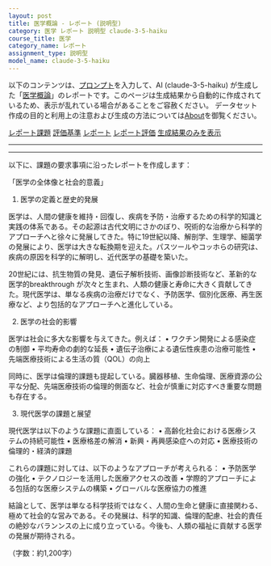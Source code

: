 ```yaml
---
layout: post
title: 医学概論 - レポート (説明型)
category: 医学 レポート 説明型 claude-3-5-haiku
course_title: 医学
category_name: レポート
assignment_type: 説明型
model_name: claude-3-5-haiku
---
```


以下のコンテンツは、[プロンプト](http://127.0.0.1:8000/generated/医学/claude-3-5-haiku/prompt_レポート-説明型.md)を入力して、AI (claude-3-5-haiku) が生成した「[医学概論](/contents/医学/)」のレポートです。このページは生成結果から自動的に作成されているため、表示が乱れている場合があることをご容赦ください。
データセット作成の目的と利用上の注意および生成の方法については[About](/About)を御覧ください。

[レポート課題](../レポート課題-説明型)
[評価基準](../評価基準-説明型)
[レポート](../レポート-説明型)
[レポート評価](../レポート評価-説明型)
[生成結果のみを表示](http://127.0.0.1:8000/generated/医学/claude-3-5-haiku/レポート-説明型.md)
  

***
***
  
以下に、課題の要求事項に沿ったレポートを作成します：

「医学の全体像と社会的意義」

1. 医学の定義と歴史的発展

医学は、人間の健康を維持・回復し、疾病を予防・治療するための科学的知識と実践の体系である。その起源は古代文明にさかのぼり、呪術的な治療から科学的アプローチへと徐々に発展してきた。特に19世紀以降、解剖学、生理学、細菌学の発展により、医学は大きな転換期を迎えた。パスツールやコッホらの研究は、疾病の原因を科学的に解明し、近代医学の基礎を築いた。

20世紀には、抗生物質の発見、遺伝子解析技術、画像診断技術など、革新的な医学的breakthrough が次々と生まれ、人類の健康と寿命に大きく貢献してきた。現代医学は、単なる疾病の治療だけでなく、予防医学、個別化医療、再生医療など、より包括的なアプローチへと進化している。

2. 医学の社会的影響

医学は社会に多大な影響を与えてきた。例えば：
• ワクチン開発による感染症の制御
• 平均寿命の劇的な延長
• 遺伝子治療による遺伝性疾患の治療可能性
• 先端医療技術による生活の質（QOL）の向上

同時に、医学は倫理的課題も提起している。臓器移植、生命倫理、医療資源の公平な分配、先端医療技術の倫理的側面など、社会が慎重に対応すべき重要な問題も存在する。

3. 現代医学の課題と展望

現代医学は以下のような課題に直面している：
• 高齢化社会における医療システムの持続可能性
• 医療格差の解消
• 新興・再興感染症への対応
• 医療技術の倫理的・経済的課題

これらの課題に対しては、以下のようなアプローチが考えられる：
• 予防医学の強化
• テクノロジーを活用した医療アクセスの改善
• 学際的アプローチによる包括的な医療システムの構築
• グローバルな医療協力の推進

結論として、医学は単なる科学技術ではなく、人間の生命と健康に直接関わる、極めて社会的な営みである。その発展は、科学的知識、倫理的配慮、社会的責任の絶妙なバランンスの上に成り立っている。今後も、人類の福祉に貢献する医学の発展が期待される。

（字数：約1,200字）
